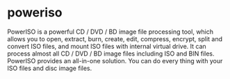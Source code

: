 # poweriso
PowerISO is a powerful CD / DVD / BD image file processing tool, which allows you to open, extract, burn, create, edit, compress, encrypt, split and convert ISO files, and mount ISO files with internal virtual drive. It can process almost all CD / DVD / BD image files including ISO and BIN files. PowerISO provides an all-in-one solution. You can do every thing with your ISO files and disc image files.
